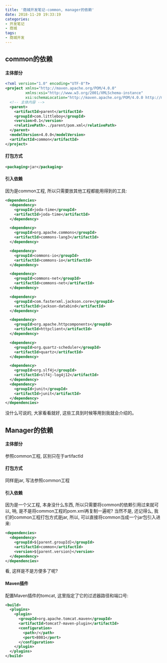```yaml
---
title: '商城开发笔记-common, manager的依赖'
date: 2018-11-20 19:33:19
categories:
- 开发笔记
- 商城
tags:
- 商城开发
---
```


## common的依赖

#### 主体部分

```xml
<?xml version="1.0" encoding="UTF-8"?>
<project xmlns="http://maven.apache.org/POM/4.0.0"
         xmlns:xsi="http://www.w3.org/2001/XMLSchema-instance"
         xsi:schemaLocation="http://maven.apache.org/POM/4.0.0 http://maven.apache.org/xsd/maven-4.0.0.xsd">
  <!-- 主体内容 -->
  <parent>
    <artifactId>parent</artifactId>
    <groupId>com.littleboy</groupId>
    <version>0.1</version>
    <relativePath>../parent/pom.xml</relativePath>
  </parent>
  <modelVersion>4.0.0</modelVersion>
  <artifactId>common</artifactId>
</project>
```

#### 打包方式

```xml
<packaging>jar</packaging>
```

<!--more-->

#### 引入依赖

因为是common工程, 所以只需要放其他工程都能用得到的工具:

```xml
<dependencies>
  <dependency>
    <groupId>joda-time</groupId>
    <artifactId>joda-time</artifactId>
  </dependency>

  <dependency>
    <groupId>org.apache.commons</groupId>
    <artifactId>commons-lang3</artifactId>
  </dependency>

  <dependency>
    <groupId>commons-io</groupId>
    <artifactId>commons-io</artifactId>
  </dependency>

  <dependency>
    <groupId>commons-net</groupId>
    <artifactId>commons-net</artifactId>
  </dependency>

  <dependency>
    <groupId>com.fasterxml.jackson.core</groupId>
    <artifactId>jackson-databind</artifactId>
  </dependency>

  <dependency>
    <groupId>org.apache.httpcomponents</groupId>
    <artifactId>httpclient</artifactId>
  </dependency>

  <dependency>
    <groupId>org.quartz-scheduler</groupId>
    <artifactId>quartz</artifactId>
  </dependency>

  <dependency>
    <groupId>org.slf4j</groupId>
    <artifactId>slf4j-log4j12</artifactId>
  </dependency>
  <dependency>
    <groupId>junit</groupId>
    <artifactId>junit</artifactId>
  </dependency>
</dependencies>
```

没什么可说的, 大家看看就好, 这些工具到时候等用到我就会介绍的。



## Manager的依赖



#### 主体部分

参照common工程, 区别只在于artifactId



#### 打包方式

同样是jar, 写法参照common工程



#### 引入依赖

因为是一个父工程, 本身没什么东西, 所以只需要将common的依赖引用过来就可以, 呐, 是不是将common工程的pom.xml再复制一遍呢? 当然不是, 还记得么, 我们的common工程打包方式是jar, 所以, 可以直接将common当成一个jar包引入进来:

```xml
<dependencies>
  <dependency>
    <groupId>${parent.groupId}</groupId>
    <artifactId>common</artifactId>
    <version>${parent.version}</version>
  </dependency>
</dependencies>
```

看, 这样是不是方便多了呢?



#### Maven插件

配置Maven插件的tomcat, 这里指定了它的过滤器路径和端口号:

```xml
<build>
  <plugins>
    <plugin>
      <groupId>org.apache.tomcat.maven</groupId>
      <artifactId>tomcat7-maven-plugin</artifactId>
      <configuration>
        <path>/</path>
        <port>8081</port>
      </configuration>
    </plugin>
  </plugins>
</build>
```

